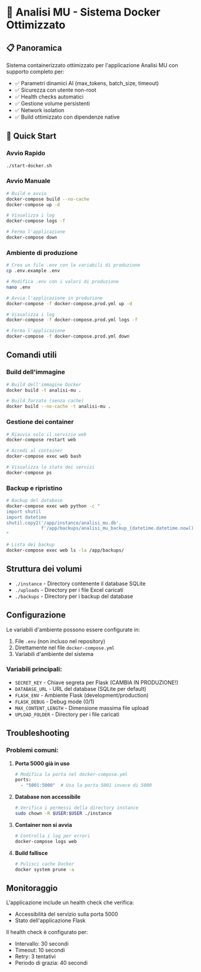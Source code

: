 # 🐳 Analisi MU - Sistema Docker Ottimizzato

## 📋 Panoramica

Sistema containerizzato ottimizzato per l'applicazione Analisi MU con supporto completo per:
- ✅ Parametri dinamici AI (max_tokens, batch_size, timeout)
- ✅ Sicurezza con utente non-root
- ✅ Health checks automatici
- ✅ Gestione volume persistenti
- ✅ Network isolation
- ✅ Build ottimizzato con dipendenze native

## 🚀 Quick Start

### Avvio Rapido
```bash
./start-docker.sh
```

### Avvio Manuale
```bash
# Build e avvio
docker-compose build --no-cache
docker-compose up -d

# Visualizza i log
docker-compose logs -f

# Ferma l'applicazione
docker-compose down
```

### Ambiente di produzione

```bash
# Crea un file .env con le variabili di produzione
cp .env.example .env

# Modifica .env con i valori di produzione
nano .env

# Avvia l'applicazione in produzione
docker-compose -f docker-compose.prod.yml up -d

# Visualizza i log
docker-compose -f docker-compose.prod.yml logs -f

# Ferma l'applicazione
docker-compose -f docker-compose.prod.yml down
```

## Comandi utili

### Build dell'immagine

```bash
# Build dell'immagine Docker
docker build -t analisi-mu .

# Build forzato (senza cache)
docker build --no-cache -t analisi-mu .
```

### Gestione dei container

```bash
# Riavvia solo il servizio web
docker-compose restart web

# Accedi al container
docker-compose exec web bash

# Visualizza lo stato dei servizi
docker-compose ps
```

### Backup e ripristino

```bash
# Backup del database
docker-compose exec web python -c "
import shutil
import datetime
shutil.copy2('/app/instance/analisi_mu.db', 
             f'/app/backups/analisi_mu_backup_{datetime.datetime.now().strftime(\"%Y%m%d_%H%M%S\")}.db')
"

# Lista dei backup
docker-compose exec web ls -la /app/backups/
```

## Struttura dei volumi

- `./instance` - Directory contenente il database SQLite
- `./uploads` - Directory per i file Excel caricati
- `./backups` - Directory per i backup del database

## Configurazione

Le variabili d'ambiente possono essere configurate in:
1. File `.env` (non incluso nel repository)
2. Direttamente nel file `docker-compose.yml`
3. Variabili d'ambiente del sistema

### Variabili principali:

- `SECRET_KEY` - Chiave segreta per Flask (CAMBIA IN PRODUZIONE!)
- `DATABASE_URL` - URL del database (SQLite per default)
- `FLASK_ENV` - Ambiente Flask (development/production)
- `FLASK_DEBUG` - Debug mode (0/1)
- `MAX_CONTENT_LENGTH` - Dimensione massima file upload
- `UPLOAD_FOLDER` - Directory per i file caricati

## Troubleshooting

### Problemi comuni:

1. **Porta 5000 già in uso**
   ```bash
   # Modifica la porta nel docker-compose.yml
   ports:
     - "5001:5000"  # Usa la porta 5001 invece di 5000
   ```

2. **Database non accessibile**
   ```bash
   # Verifica i permessi della directory instance
   sudo chown -R $USER:$USER ./instance
   ```

3. **Container non si avvia**
   ```bash
   # Controlla i log per errori
   docker-compose logs web
   ```

4. **Build fallisce**
   ```bash
   # Pulisci cache Docker
   docker system prune -a
   ```

## Monitoraggio

L'applicazione include un health check che verifica:
- Accessibilità del servizio sulla porta 5000
- Stato dell'applicazione Flask

Il health check è configurato per:
- Intervallo: 30 secondi
- Timeout: 10 secondi
- Retry: 3 tentativi
- Periodo di grazia: 40 secondi
